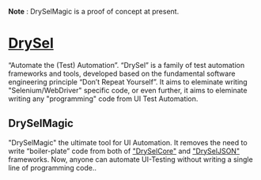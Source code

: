 __Note__ : DrySelMagic is a proof of concept at present.

# [DrySel](https://github.com/orion-analytics/drysel)
“Automate the (Test) Automation”. “DrySel” is a family of test automation frameworks and tools, developed based on the fundamental software engineering principle “Don’t Repeat Yourself”. It aims to eleminate writing "Selenium/WebDriver" specific code, or even further, it aims to eleminate writing any "programming" code from UI Test Automation. 

## DrySelMagic
"DrySelMagic" the ultimate tool for UI Automation. It removes the need to write “boiler-plate” code from both of ["DrySelCore"](https://github.com/orion-analytics/dryselcore) and ["DrySelJSON"](https://github.com/orion-analytics/dryseljson) frameworks. Now, anyone can automate UI-Testing without writing a single line of programming code..

